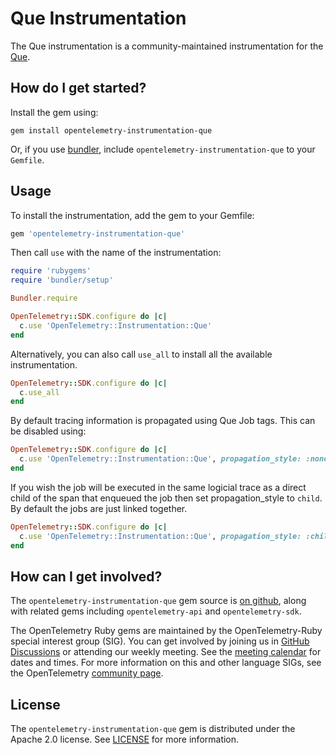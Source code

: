 # Que Instrumentation

The Que instrumentation is a community-maintained instrumentation for the [Que][que-home].

## How do I get started?

Install the gem using:

```
gem install opentelemetry-instrumentation-que
```

Or, if you use [bundler][bundler-home], include `opentelemetry-instrumentation-que` to your `Gemfile`.

## Usage

To install the instrumentation, add the gem to your Gemfile:

```ruby
gem 'opentelemetry-instrumentation-que'
```

Then call `use` with the name of the instrumentation:

```ruby
require 'rubygems'
require 'bundler/setup'

Bundler.require

OpenTelemetry::SDK.configure do |c|
  c.use 'OpenTelemetry::Instrumentation::Que'
end
```

Alternatively, you can also call `use_all` to install all the available instrumentation.

```ruby
OpenTelemetry::SDK.configure do |c|
  c.use_all
end
```

By default tracing information is propagated using Que Job tags. This can be disabled using:

```ruby
OpenTelemetry::SDK.configure do |c|
  c.use 'OpenTelemetry::Instrumentation::Que', propagation_style: :none
end
```

If you wish the job will be executed in the same logicial trace as a direct
child of the span that enqueued the job then set propagation_style to `child`. By
default the jobs are just linked together.

```ruby
OpenTelemetry::SDK.configure do |c|
  c.use 'OpenTelemetry::Instrumentation::Que', propagation_style: :child
end
```

## How can I get involved?

The `opentelemetry-instrumentation-que` gem source is [on github][repo-github], along with related gems including `opentelemetry-api` and `opentelemetry-sdk`.

The OpenTelemetry Ruby gems are maintained by the OpenTelemetry-Ruby special interest group (SIG). You can get involved by joining us in [GitHub Discussions][discussions-url] or attending our weekly meeting. See the [meeting calendar][community-meetings] for dates and times. For more information on this and other language SIGs, see the OpenTelemetry [community page][ruby-sig].

## License

The `opentelemetry-instrumentation-que` gem is distributed under the Apache 2.0 license. See [LICENSE][license-github] for more information.

[que-home]: https://github.com/que-rb/que
[bundler-home]: https://bundler.io
[repo-github]: https://github.com/open-telemetry/opentelemetry-ruby
[license-github]: https://github.com/open-telemetry/opentelemetry-ruby-contrib/blob/main/main/LICENSE
[ruby-sig]: https://github.com/open-telemetry/community#ruby-sig
[community-meetings]: https://github.com/open-telemetry/community#community-meetings
[discussions-url]: https://github.com/open-telemetry/opentelemetry-ruby/discussions
